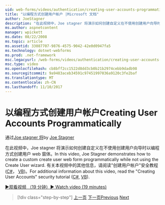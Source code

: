 ```yaml
---
uid: web-forms/videos/authentication/creating-user-accounts-programmatically
title: "以编程方式创建用户帐户 |Microsoft 文档"
author: JoeStagner
description: "在此视频中，Joe stagner 将演示如何创建自定义在不使用创建用户向导时以编程方式创建用户 web 窗体。 有关其他我..."
ms.author: aspnetcontent
manager: wpickett
ms.date: 08/22/2008
ms.topic: article
ms.assetid: 33087707-9876-4575-9042-42e0d0947fa5
ms.technology: dotnet-webforms
ms.prod: .net-framework
msc.legacyurl: /web-forms/videos/authentication/creating-user-accounts-programmatically
msc.type: video
ms.openlocfilehash: cb8bff2cc1522d8dd3cb0b21b2974cebb9dadb98
ms.sourcegitcommit: 9a9483aceb34591c97451997036a9120c3fe2baf
ms.translationtype: MT
ms.contentlocale: zh-CN
ms.lasthandoff: 11/10/2017
---
```

<a name="creating-user-accounts-programmatically"></a><span data-ttu-id="6edf0-104">以编程方式创建用户帐户</span><span class="sxs-lookup"><span data-stu-id="6edf0-104">Creating User Accounts Programmatically</span></span>
====================
<span data-ttu-id="6edf0-105">通过[Joe stagner 将](https://github.com/JoeStagner)</span><span class="sxs-lookup"><span data-stu-id="6edf0-105">by [Joe Stagner](https://github.com/JoeStagner)</span></span>

<span data-ttu-id="6edf0-106">在此视频中，Joe stagner 将演示如何创建自定义在不使用创建用户向导时以编程方式创建用户 web 窗体。</span><span class="sxs-lookup"><span data-stu-id="6edf0-106">In this video, Joe Stagner demonstrates how to create a custom create user web form programmatically while not using the Create User wizard.</span></span> <span data-ttu-id="6edf0-107">有关本视频中的其他信息，请阅读"创建用户帐户"安全教程 ([C#](../../overview/older-versions-security/membership/creating-user-accounts-cs.md)， [VB](../../overview/older-versions-security/membership/creating-user-accounts-vb.md))。</span><span class="sxs-lookup"><span data-stu-id="6edf0-107">For additional information about this video, read the "Creating User Accounts" security tutorial ([C#](../../overview/older-versions-security/membership/creating-user-accounts-cs.md), [VB](../../overview/older-versions-security/membership/creating-user-accounts-vb.md)).</span></span>

[<span data-ttu-id="6edf0-108">&#9654;观看视频 （19 分钟）</span><span class="sxs-lookup"><span data-stu-id="6edf0-108">&#9654; Watch video (19 minutes)</span></span>](https://channel9.msdn.com/Blogs/ASP-NET-Site-Videos/creating-user-accounts-programmatically)

>[!div class="step-by-step"]
<span data-ttu-id="6edf0-109">[上一页](creating-user-accounts-with-the-create-user-wizard.md)
[下一页](validating-users-manually.md)</span><span class="sxs-lookup"><span data-stu-id="6edf0-109">[Previous](creating-user-accounts-with-the-create-user-wizard.md)
[Next](validating-users-manually.md)</span></span>
